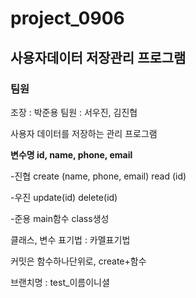 # project_0906

  
## 사용자데이터 저장관리 프로그램

  
### 팀원 
조장 : 박준용  팀원 : 서우진, 김진협

<p>사용자 데이터를 저장하는 관리 프로그램</p>

  
**변수명 id, name, phone, email**

  
-진협
create (name, phone, email)
read (id)

  
-우진
update(id)
delete(id)

  
-준용
main함수
class생성

  
클래스, 변수 표기법 : 카멜표기법

  
커밋은 함수하나단위로, create+함수

  
브랜치명 : test_이름이니셜
